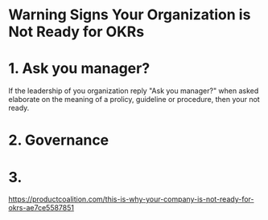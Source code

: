 # Warning Signs Your Organization is Not Ready for OKRs

# 1. Ask you manager?
If the leadership of you organization reply "Ask you manager?" when asked elaborate on the meaning of a prolicy, guideline or procedure, then your not ready. 


# 2. Governance


# 3.

https://productcoalition.com/this-is-why-your-company-is-not-ready-for-okrs-ae7ce5587851